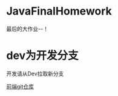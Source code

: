 # JavaFinalHomework

最后的大作业--！

<h1>dev为开发分支</h1>
<p>开发请从Dev拉取新分支</p>

<a href = "https://gitee.com/ichinaRen/front">前端git仓库</a> 

